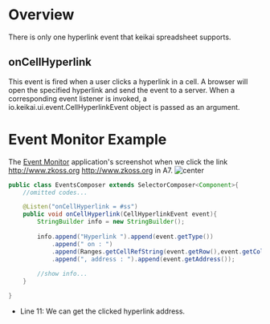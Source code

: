 # Overview

There is only one hyperlink event that keikai spreadsheet supports.

## onCellHyperlink

This event is fired when a user clicks a hyperlink in a cell. A browser
will open the specified hyperlink and send the event to a server. When a
corresponding event listener is invoked, a
<javadoc directory="keikai">io.keikai.ui.event.CellHyperlinkEvent</javadoc>
object is passed as an argument.

# Event Monitor Example

The [ Event
Monitor](ZK_Spreadsheet_Essentials_3/Working_with_Spreadsheet/Handling_Events/Cell_Clicking_Event#Event_Monitor_Example "wikilink")
application's screenshot when we click the link <http://www.zkoss.org>
<http://www.zkoss.org> in A7. ![
center](zss-essentials-events-hyperlink.png " center")

``` java
public class EventsComposer extends SelectorComposer<Component>{
    //omitted codes...

    @Listen("onCellHyperlink = #ss")
    public void onCellHyperlink(CellHyperlinkEvent event){
        StringBuilder info = new StringBuilder();
        
        info.append("Hyperlink ").append(event.getType())
            .append(" on : ")
            .append(Ranges.getCellRefString(event.getRow(),event.getColumn()))
            .append(", address : ").append(event.getAddress());
        
        //show info...
    }       

}
```

  - Line 11: We can get the clicked hyperlink address.
